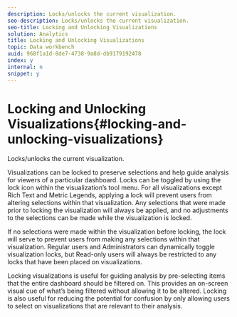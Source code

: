 ```yaml
---
description: Locks/unlocks the current visualization.
seo-description: Locks/unlocks the current visualization.
seo-title: Locking and Unlocking Visualizations
solution: Analytics
title: Locking and Unlocking Visualizations
topic: Data workbench
uuid: 968f1a1d-8de7-4738-9a8d-db9179192478
index: y
internal: n
snippet: y
---
```


# Locking and Unlocking Visualizations{#locking-and-unlocking-visualizations}

Locks/unlocks the current visualization.

Visualizations can be locked to preserve selections and help guide analysis for viewers of a particular dashboard. Locks can be toggled by using the lock icon within the visualization’s tool menu. For all visualizations except Rich Text and Metric Legends, applying a lock will prevent users from altering selections within that visualization. Any selections that were made prior to locking the visualization will always be applied, and no adjustments to the selections can be made while the visualization is locked.

If no selections were made within the visualization before locking, the lock will serve to prevent users from making any selections within that visualization. Regular users and Administrators can dynamically toggle visualization locks, but Read-only users will always be restricted to any locks that have been placed on visualizations.

Locking visualizations is useful for guiding analysis by pre-selecting items that the entire dashboard should be filtered on. This provides an on-screen visual cue of what’s being filtered without allowing it to be altered. Locking is also useful for reducing the potential for confusion by only allowing users to select on visualizations that are relevant to their analysis. 
